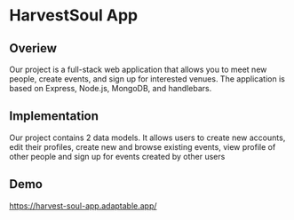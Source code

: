 # HarvestSoul App

## Overiew 


 Our project is a full-stack web application that allows you to meet new people, create events, and sign up for interested venues. The application is based on Express, Node.js, MongoDB, and handlebars.



## Implementation

 Our project contains 2 data models. It allows users to create new accounts, edit their profiles, create new and browse existing events, view profile of other people and sign up for events created by other users


## Demo

https://harvest-soul-app.adaptable.app/